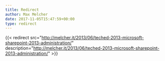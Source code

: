 ```yaml
---
title: Redirect
author: Max Melcher
date: 2017-11-05T15:47:59+00:00
type: redirect
---
```

{{< redirect src="http://melcher.it/2013/06/teched-2013-microsoft-sharepoint-2013-administration/" description="http://melcher.it/2013/06/teched-2013-microsoft-sharepoint-2013-administration/" >}}
